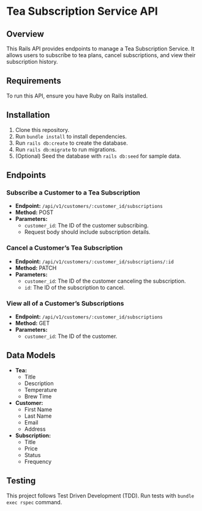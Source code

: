 # Tea Subscription Service API

## Overview
This Rails API provides endpoints to manage a Tea Subscription Service. It allows users to subscribe to tea plans, cancel subscriptions, and view their subscription history.

## Requirements
To run this API, ensure you have Ruby on Rails installed.

## Installation
1. Clone this repository.
2. Run `bundle install` to install dependencies.
3. Run `rails db:create` to create the database.
4. Run `rails db:migrate` to run migrations.
5. (Optional) Seed the database with `rails db:seed` for sample data.

## Endpoints

### Subscribe a Customer to a Tea Subscription
- **Endpoint:** `/api/v1/customers/:customer_id/subscriptions`
- **Method:** POST
- **Parameters:** 
  - `customer_id`: The ID of the customer subscribing.
  - Request body should include subscription details.

### Cancel a Customer’s Tea Subscription
- **Endpoint:** `/api/v1/customers/:customer_id/subscriptions/:id`
- **Method:** PATCH
- **Parameters:** 
  - `customer_id`: The ID of the customer canceling the subscription.
  - `id`: The ID of the subscription to cancel.

### View all of a Customer’s Subscriptions
- **Endpoint:** `/api/v1/customers/:customer_id/subscriptions`
- **Method:** GET
- **Parameters:** 
  - `customer_id`: The ID of the customer.

## Data Models
- **Tea:**
  - Title
  - Description
  - Temperature
  - Brew Time
- **Customer:**
  - First Name
  - Last Name
  - Email
  - Address
- **Subscription:**
  - Title
  - Price
  - Status
  - Frequency

## Testing
This project follows Test Driven Development (TDD). Run tests with `bundle exec rspec` command.

